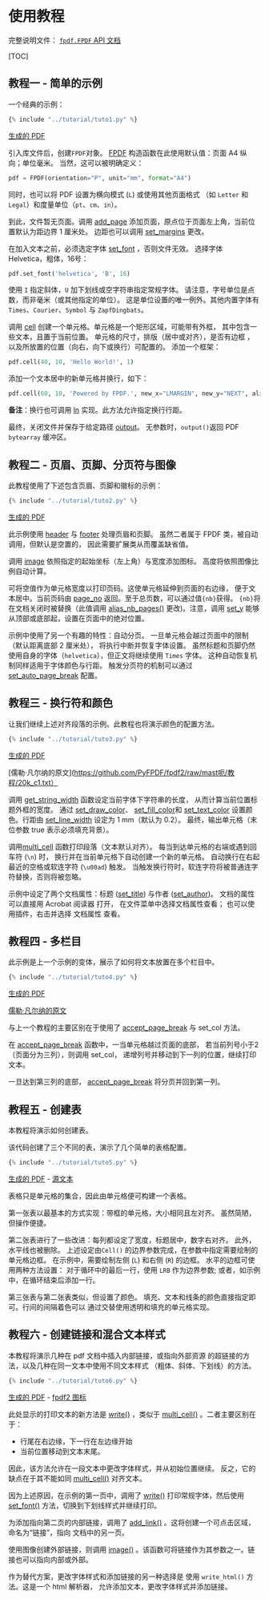 # 使用教程 #

完整说明文件：
[`fpdf.FPDF` API 文档](https://pyfpdf.github.io/fpdf2/fpdf/fpdf.html#fpdf.fpdf.FPDF)

[TOC]

## 教程一 - 简单的示例 ##

一个经典的示例：

```python
{% include "../tutorial/tuto1.py" %}
```

[生成的 PDF](https://github.com/PyFPDF/fpdf2/raw/master/tutorial/tuto1.pdf)

引入库文件后，创建`FPDF`对象。
[FPDF](fpdf/fpdf.html#fpdf.fpdf.FPDF)
构造函数在此使用默认值：页面 A4 纵向；单位毫米。
当然，这可以被明确定义：

```python
pdf = FPDF(orientation="P", unit="mm", format="A4")
```

同时，也可以将 PDF 设置为横向模式 (`L`) 或使用其他页面格式
（如 `Letter` 和 `Legal`）和度量单位（`pt`、`cm`、`in`）。

到此，文件暂无页面。调用
[add_page](fpdf/fpdf.html#fpdf.fpdf.FPDF.add_page)
添加页面，原点位于页面左上角，当前位置默认为距边界 1 厘米处。
边距也可以调用
[set_margins](fpdf/fpdf.html#fpdf.fpdf.FPDF.set_margins) 更改。

在加入文本之前，必须选定字体
[set_font](fpdf/fpdf.html#fpdf.fpdf.FPDF.set_font)
，否则文件无效。
选择字体 Helvetica，粗体，16号：

```python
pdf.set_font('helvetica', 'B', 16)
```

使用 `I` 指定斜体，`U` 加下划线或空字符串指定常规字体。
请注意，字号单位是点数，而非毫米（或其他指定的单位）。
这是单位设置的唯一例外。其他内置字体有
`Times`、`Courier`、`Symbol` 与 `ZapfDingbats`。

调用 [cell](fpdf/fpdf.html#fpdf.fpdf.FPDF.cell) 
创建一个单元格。单元格是一个矩形区域，可能带有外框，
其中包含一些文本，且置于当前位置。
单元格的尺寸，排版（居中或对齐），是否有边框
，以及所放置的位置（向右，向下或换行）可配置的。
添加一个框架：

```python
pdf.cell(40, 10, 'Hello World!', 1)
```

添加一个文本居中的新单元格并换行，如下：

```python
pdf.cell(60, 10, 'Powered by FPDF.', new_x="LMARGIN", new_y="NEXT", align='C')
```

**备注**：换行也可调用
[ln](fpdf/fpdf.html#fpdf.fpdf.FPDF.ln)
实现。此方法允许指定换行行距。

最终，关闭文件并保存于给定路径
[output](fpdf/fpdf.html#fpdf.fpdf.FPDF.output)。
无参数时，`output()`返回 PDF `bytearray` 缓冲区。

## 教程二 - 页眉、页脚、分页符与图像 ##

此教程使用了下述包含页眉、页脚和徽标的示例：

```python
{% include "../tutorial/tuto2.py" %}
```

[生成的 PDF](https://github.com/PyFPDF/fpdf2/raw/master/tutorial/tuto2.pdf)

此示例使用 
[header](fpdf/fpdf.html#fpdf.fpdf.FPDF.header) 与
[footer](fpdf/fpdf.html#fpdf.fpdf.FPDF.footer) 
处理页眉和页脚。
虽然二者属于 FPDF 类，被自动调用，但默认是空置的，
因此需要扩展类从而覆盖缺省值。

调用 [image](fpdf/fpdf.html#fpdf.fpdf.FPDF.image) 
依照指定的起始坐标（左上角）与宽度添加图标。
高度将依照图像比例自动计算。

可将空值作为单元格宽度以打印页码。这使单元格延伸到页面的右边缘，
便于文本居中。当前页码由
[page_no](fpdf/fpdf.html#fpdf.fpdf.FPDF.page_no) 
返回。至于总页数，可以通过值`{nb}`获得。
`{nb}`将在文档关闭时被替换（此值调用
[alias_nb_pages()](fpdf/fpdf.html#fpdf.fpdf.FPDF.alias_nb_pages)
更改)。注意，调用 
[set_y](fpdf/fpdf.html#fpdf.fpdf.FPDF.set_y) 
能够从顶部或底部起，设置在页面中的绝对位置。

示例中使用了另一个有趣的特性：自动分页。
一旦单元格会越过页面中的限制（默认距离底部 2 厘米处），
将执行中断并恢复字体设置。
虽然标题和页脚仍然使用自身的字体（`helvetica`），但正文将继续使用 `Times` 字体。
这种自动恢复机制同样适用于字体颜色与行距。
触发分页符的机制可以通过
[set_auto_page_break](fpdf/fpdf.html#fpdf.fpdf.FPDF.set_auto_page_break) 配置。


## 教程三 - 换行符和颜色 ##

让我们继续上述对齐段落的示例。此教程也将演示颜色的配置方法。

```python
{% include "../tutorial/tuto3.py" %}
```

[生成的 PDF](https://github.com/PyFPDF/fpdf2/raw/master/tutorial/tuto3.pdf)

[儒勒·凡尔纳的原文](https://github.com/PyFPDF/fpdf2/raw/mast呃/教程/20k_c1.txt）

调用 [get_string_width](fpdf/fpdf.html#fpdf.fpdf.FPDF.get_string_width) 
函数设定当前字体下字符串的长度，
从而计算当前位置标题外框的宽度。
通过 [set_draw_color](fpdf/fpdf.html#fpdf.fpdf.FPDF.set_draw_color)、
[set_fill_color](fpdf/fpdf.html#fpdf.fpdf.FPDF.set_fill_color)和
[set_text_color](fpdf/fpdf.html#fpdf.fpdf.FPDF.set_text_color)
设置颜色。行距由 
[set_line_width](fpdf/fpdf.html#fpdf.fpdf.FPDF.set_line_width) 
设定为 1 mm（默认为 0.2）。
最终，输出单元格（末位参数 true 表示必须填充背景）。

调用[multi_cell](fpdf/fpdf.html#fpdf.fpdf.FPDF.multi_cell)
函数打印段落（文本默认对齐）。
每当到达单元格的右端或遇到回车符 (`\n`) 时，
换行并在当前单元格下自动创建一个新的单元格。
自动换行在右起最近的空格或软连字符 (`\u00ad`) 触发。
当触发换行符时，软连字符将被普通连字符替换，否则将被忽略。

示例中设定了两个文档属性：标题
([set_title](fpdf/fpdf.html#fpdf.fpdf.FPDF.set_title)) 
与作者
([set_author](fpdf/fpdf.html#fpdf.fpdf.FPDF.set_author))。
文档的属性可以直接用 Acrobat 阅读器 打开，
在文件菜单中选择文档属性查看；
也可以使用插件，右击并选择 文档属性 查看。

## 教程四 - 多栏目 ##

此示例是上一个示例的变体，展示了如何将文本放置在多个栏目中。

```python
{% include "../tutorial/tuto4.py" %}
```

[生成的 PDF](https://github.com/PyFPDF/fpdf2/raw/master/tutorial/tuto4.pdf)

[儒勒·凡尔纳的原文](https://github.com/PyFPDF/fpdf2/raw/master/tutorial/20k_c1.txt)

与上一个教程的主要区别在于使用了
[accept_page_break](fpdf/fpdf.html#fpdf.fpdf.FPDF.accept_page_break) 
与 set_col 方法。

在 [accept_page_break](fpdf/fpdf.html#fpdf.fpdf.FPDF.accept_page_break) 
函数中，一当单元格越过页面的底部，
若当前列号小于2（页面分为三列），则调用 set_col，
递增列号并移动到下一列的位置，继续打印文本。

一旦达到第三列的底部，
[accept_page_break](fpdf/fpdf.html#fpdf.fpdf.FPDF.accept_page_break) 
将分页并回到第一列。

## 教程五 - 创建表 ##

本教程将演示如何创建表。

该代码创建了三个不同的表，演示了几个简单的表格配置。

```python
{% include "../tutorial/tuto5.py" %}
```

[生成的 PDF](https://github.com/PyFPDF/fpdf2/raw/master/tutorial/tuto5.pdf) -
[源文本](https://github.com/PyFPDF/fpdf2/raw/master/tutorial/countries.txt)

表格只是单元格的集合，因此由单元格便可构建一个表格。

第一张表以最基本的方式实现：带框的单元格，大小相同且左对齐。
虽然简陋，但操作便捷。

第二张表进行了一些改进：每列都设定了宽度，标题居中，数字右对齐。
此外，水平线也被删除。
上述设定由`Cell()` 的边界参数完成，在参数中指定需要绘制的
单元格边框。
在示例中，需要绘制左侧 (`L`) 和右侧 (`R`) 的边框。
水平的边框可使用两种方法设置：
对于循环中的最后一行，使用 `LRB` 作为边界参数; 
或者，如示例中，在循环结束后添加一行。

第三张表与第二张表类似，但设置了颜色。
填充、文本和线条的颜色直接指定即可。行间的间隔着色可以
通过交替使用透明和填充的单元格实现。

## 教程六 - 创建链接和混合文本样式 ##

本教程将演示几种在 pdf 文档中插入内部链接，或指向外部资源
的超链接的方法，以及几种在同一文本中使用不同文本样式
（粗体、斜体、下划线）的方法。

```python
{% include "../tutorial/tuto6.py" %}
```

[生成的 PDF](https://github.com/PyFPDF/fpdf2/raw/master/tutorial/tuto6.pdf) -
[fpdf2 图标](https://raw.githubusercontent.com/PyFPDF/fpdf2/master/docs/fpdf2-logo.png)

此处显示的打印文本的新方法是
[write()](https://pyfpdf.github.io/fpdf2/fpdf/fpdf.html#fpdf.fpdf.FPDF.write)
，类似于
[multi_cell()](https://pyfpdf.github.io/fpdf2/fpdf/fpdf.html#fpdf.fpdf.FPDF.multi_cell)
。二者主要区别在于：

- 行尾在右边缘，下一行在左边缘开始
- 当前位置移动到文本末尾。

因此，该方法允许在一段文本中更改字体样式，并从初始位置继续。
反之，它的缺点在于其不能如同
[multi_cell()](https://pyfpdf.github.io/fpdf2/fpdf/fpdf.html#fpdf.fpdf.FPDF.multi_cell)
对齐文本。

因为上述原因，在示例的第一页中，调用了
[write()](https://pyfpdf.github.io/fpdf2/fpdf/fpdf.html#fpdf.fpdf.FPDF.write)
打印常规字体，然后使用
[set_font()](https://pyfpdf.github.io/fpdf2/fpdf/fpdf.html#fpdf.fpdf.FPDF.set_font)
方法，切换到下划线样式并继续打印。

为添加指向第二页的内部链接，调用了
[add_link()](https://pyfpdf.github.io/fpdf2/fpdf/fpdf.html#fpdf.fpdf.FPDF.add_link)
。这将创建一个可点击区域，命名为“链接”，指向
文档中的另一页。

使用图像创建外部链接，则调用
[image()](https://pyfpdf.github.io/fpdf2/fpdf/fpdf.html#fpdf.fpdf.FPDF.image)
。该函数可将链接作为其参数之一。链接也可以指向内部或外部。

作为替代方案，更改字体样式和添加链接的另一种选择是
使用 `write_html()` 方法。这是一个 html 解析器，
允许添加文本，更改字体样式并添加链接。

